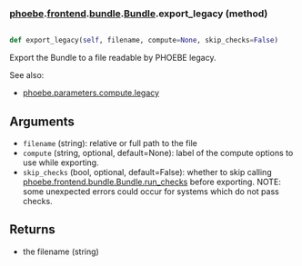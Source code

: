 ### [phoebe](phoebe.md).[frontend](phoebe.frontend.md).[bundle](phoebe.frontend.bundle.md).[Bundle](phoebe.frontend.bundle.Bundle.md).export_legacy (method)


```py

def export_legacy(self, filename, compute=None, skip_checks=False)

```



Export the Bundle to a file readable by PHOEBE legacy.

See also:
* [phoebe.parameters.compute.legacy](phoebe.parameters.compute.legacy.md)

Arguments
-----------
* `filename` (string): relative or full path to the file
* `compute` (string, optional, default=None): label of the compute options
    to use while exporting.
* `skip_checks` (bool, optional, default=False): whether to skip calling
    [phoebe.frontend.bundle.Bundle.run_checks](phoebe.frontend.bundle.Bundle.run_checks.md) before exporting.
    NOTE: some unexpected errors could occur for systems which do not
    pass checks.

Returns
------------
* the filename (string)

